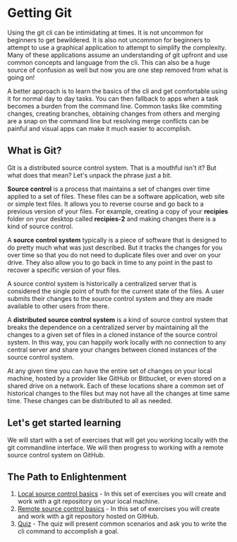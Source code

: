 # Getting Git

Using the git cli can be intimidating at times. It is not uncommon for beginners to get bewildered. It is also not uncommon for beginners to attempt to use a graphical application to attempt to simplify the complexity. Many of these applications assume an understanding of git upfront and use common concepts and language from the cli. This can also be a huge source of confusion as well but now you are one step removed from what is going on!

A better approach is to learn the basics of the cli and get comfortable using it for normal day to day tasks. You can then fallback to apps when a task becomes a burden from the command line. Common tasks like commiting changes, creating branches, obtaining changes from others and merging are a snap on the command line but resolving merge conflicts can be painful and visual apps can make it much easier to accomplish.

## What is Git?

Git is a distributed source control system. That is a mouthful isn't it? But what does that mean? Let's unpack the phrase just a bit.

**Source control** is a process that maintains a set of changes over time applied to a set of files. These files can be a software application, web site or simple text files. It allows you to reverse course and go back to a previous version of your files. For example, creating a copy of your **recipies** folder on your desktop called **recipies-2** and making changes there is a kind of source control.

A **source control system** typically is a piece of software that is designed to do pretty much what was just described. But it tracks the changes for you over time so that you do not need to duplicate files over and over on your drive. They also allow you to go back in time to any point in the past to recover a specific version of your files.

A source control system is historically a centralized server that is considered the single point of truth for the current state of the files. A user submits their changes to the source control system and they are made available to other users from there.

A **distributed source control system** is a kind of source control system that breaks the dependence on a centralized server by maintaining all the changes to a given set of files in a cloned instance of the source control system. In this way, you can happily work locally with no connection to any central server and share your changes between cloned instances of the source control system.

At any given time you can have the entire set of changes on your local machine, hosted by a provider like GitHub or Bitbucket, or even stored on a shared drive on a network. Each of these locations share a common set of historical changes to the files but may not have all the changes at time same time. These changes can be distributed to all as needed.

## Let's get started learning

We will start with a set of exercises that will get you working locally with the git commandline interface. We will then progress to working with a remote source control system on GitHub.

## The Path to Enlightenment

1. [Local source control basics](local-basics.md) - In this set of exercises you will create and work with a git repository on your local machine.
2. [Remote source control basics](remote-basics.md) - In this set of exercises you will create and work with a git repository hosted on GitHub.
3. [Quiz](quiz.md) - The quiz will present common scenarios and ask you to write the cli command to accomplish a goal.

